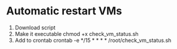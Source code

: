 # Automatic restart VMs

1. Download script
2. Make it executable
   chmod +x check_vm_status.sh
3. Add to crontab
   crontab -e
   */15 * * * * /root/check_vm_status.sh
